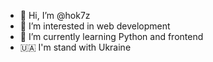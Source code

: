 - 👋 Hi, I’m @hok7z
- 👀 I’m interested in web development
- 🌱 I’m currently learning Python and frontend
- 🇺🇦 I'm stand with Ukraine 

<!---
hok7z/hok7z is a ✨ special ✨ repository because its `README.md` (this file) appears on your GitHub profile.
You can click the Preview link to take a look at your changes.
--->
